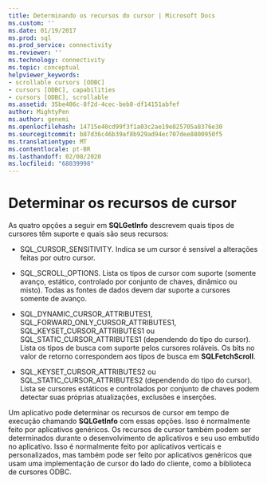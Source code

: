 ```yaml
---
title: Determinando os recursos do cursor | Microsoft Docs
ms.custom: ''
ms.date: 01/19/2017
ms.prod: sql
ms.prod_service: connectivity
ms.reviewer: ''
ms.technology: connectivity
ms.topic: conceptual
helpviewer_keywords:
- scrollable cursors [ODBC]
- cursors [ODBC], capabilities
- cursors [ODBC], scrollable
ms.assetid: 35be486c-8f2d-4cec-beb8-df14151abfef
author: MightyPen
ms.author: genemi
ms.openlocfilehash: 14715e40cd99f3f1a03c2ae19e825705a8376e30
ms.sourcegitcommit: b87d36c46b39af8b929ad94ec707dee8800950f5
ms.translationtype: MT
ms.contentlocale: pt-BR
ms.lasthandoff: 02/08/2020
ms.locfileid: "68039998"
---
```

# <a name="determining-cursor-capabilities"></a>Determinar os recursos de cursor
As quatro opções a seguir em **SQLGetInfo** descrevem quais tipos de cursores têm suporte e quais são seus recursos:  
  
-   SQL_CURSOR_SENSITIVITY. Indica se um cursor é sensível a alterações feitas por outro cursor.  
  
-   SQL_SCROLL_OPTIONS. Lista os tipos de cursor com suporte (somente avanço, estático, controlado por conjunto de chaves, dinâmico ou misto). Todas as fontes de dados devem dar suporte a cursores somente de avanço.  
  
-   SQL_DYNAMIC_CURSOR_ATTRIBUTES1, SQL_FORWARD_ONLY_CURSOR_ATTRIBUTES1, SQL_KEYSET_CURSOR_ATTRIBUTES1 ou SQL_STATIC_CURSOR_ATTRIBUTES1 (dependendo do tipo do cursor). Lista os tipos de busca com suporte pelos cursores roláveis. Os bits no valor de retorno correspondem aos tipos de busca em **SQLFetchScroll**.  
  
-   SQL_KEYSET_CURSOR_ATTRIBUTES2 ou SQL_STATIC_CURSOR_ATTRIBUTES2 (dependendo do tipo do cursor). Lista se cursores estáticos e controlados por conjunto de chaves podem detectar suas próprias atualizações, exclusões e inserções.  
  
 Um aplicativo pode determinar os recursos de cursor em tempo de execução chamando **SQLGetInfo** com essas opções. Isso é normalmente feito por aplicativos genéricos. Os recursos de cursor também podem ser determinados durante o desenvolvimento de aplicativos e seu uso embutido no aplicativo. Isso é normalmente feito por aplicativos verticais e personalizados, mas também pode ser feito por aplicativos genéricos que usam uma implementação de cursor do lado do cliente, como a biblioteca de cursores ODBC.
